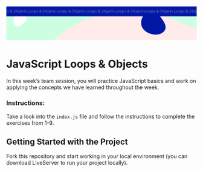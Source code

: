<h1 align="center">
  <a href="">
    <img src="src/assets/week_3.svg" alt="Boiler Plate">
  </a>
</h1>

# JavaScript Loops & Objects

In this week’s team session, you will practice JavaScript basics and work on applying the concepts we have learned throughout the week.

### Instructions:

Take a look into the `index.js` file and follow the instructions to complete the exercises from 1-9.

## Getting Started with the Project

Fork this repository and start working in your local environment (you can download LiveServer to run your project locally).
